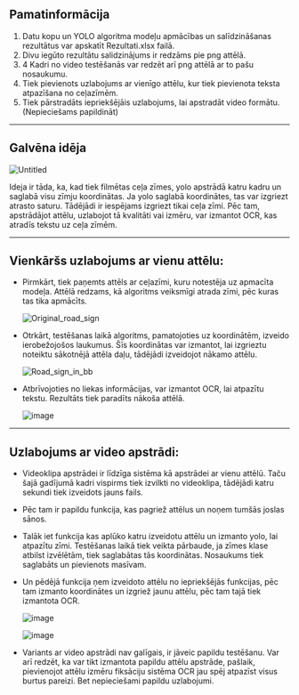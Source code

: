 Pamatinformācija
-
1) Datu kopu un YOLO algoritma modeļu apmācības un salīdzināšanas rezultātus var apskatīt Rezultati.xlsx failā.
2) Divu iegūto rezultātu salidzinājums ir redzāms pie png attēlā.
3) 4 Kadri no video testēšanās var redzēt arī png attēlā ar to pašu nosaukumu.
4) Tiek pievienots uzlabojums ar vienīgo attēlu, kur tiek pievienota teksta atpazīšana no ceļazīmēm.
5) Tiek pārstradāts iepriekšējāis uzlabojums, lai apstradāt video formātu. (Nepieciešams papildināt)
---
Galvēna idēja
-

  ![Untitled](https://github.com/user-attachments/assets/60d28b1d-07d0-4969-9829-69d55388ee82)
  
Ideja ir tāda, ka, kad tiek filmētas ceļa zīmes, yolo apstrādā katru kadru un saglabā visu zīmju koordinātas. Ja yolo saglabā koordinātes, tas var izgriezt atrasto saturu. Tādējādi ir iespējams izgriezt tikai ceļa zīmi. Pēc tam, apstrādājot attēlu, uzlabojot tā kvalitāti vai izmēru, var izmantot OCR, kas atradīs tekstu uz ceļa zīmēm.

---
Vienkāršs uzlabojums ar vienu attēlu:
-
- Pirmkārt, tiek paņemts attēls ar ceļazīmi, kuru notestēja uz apmacīta modeļa. Attēlā redzams, kā algoritms veiksmīgi atrada zīmi, pēc kuras tas tika apmācīts.

  ![Original_road_sign](https://github.com/user-attachments/assets/3a35383d-8c96-4b74-a1af-bb976abca4aa)
- Otrkārt, testēšanas laikā algoritms, pamatojoties uz koordinātēm, izveido ierobežojošos laukumus. Šīs koordinātas var izmantot, lai izgrieztu noteiktu sākotnējā attēla daļu, tādējādi izveidojot nākamo attēlu.
  
  ![Road_sign_in_bb](https://github.com/user-attachments/assets/8a5d8e48-4bcd-4c75-9aa7-9100446dbf5b)
- Atbrīvojoties no liekas informācijas, var izmantot OCR, lai atpazītu tekstu. Rezultāts tiek paradīts nākoša attēlā.

  ![image](https://github.com/user-attachments/assets/3b6388ad-a6c2-4a5d-b904-59e7c7f5cf88)

---
Uzlabojums ar video apstrādi:
- 
- Videoklipa apstrādei ir līdzīga sistēma kā apstrādei ar vienu attēlū. Taču šajā gadījumā kadri vispirms tiek izvilkti no videoklipa, tādējādi katru sekundi tiek izveidots jauns fails.
- Pēc tam ir papildu funkcija, kas pagriež attēlus un noņem tumšās joslas sānos.
- Talāk iet funkcija kas aplūko katru izveidotu attēlu un izmanto yolo, lai atpazītu zīmi. Testēšanas laikā tiek veikta pārbaude, ja zīmes klase atbilst izvēlētām, tiek saglabātas tās koordinātas. Nosaukums tiek saglabāts un pievienots masīvam. 
- Un pēdējā funkcija ņem izveidoto attēlu no iepriekšējās funkcijas, pēc tam izmanto koordinātes un izgriež jaunu attēlu, pēc tam tajā tiek izmantota OCR.

  ![image](https://github.com/user-attachments/assets/f968ec0a-35a1-4b11-8cff-bb05bd04e961)

  ![image](https://github.com/user-attachments/assets/c50bc613-7778-4ae5-a465-376b8fc1e484)


- Variants ar video apstrādi nav galīgais, ir jāveic papildu testēšanu. Var arī redzēt, ka var tikt izmantota papildu attēlu apstrāde, pašlaik, pievienojot attēlu izmēru fiksāciju sistēma OCR jau spēj atpazīst visus burtus pareizi. Bet nepieciešami papildu uzlabojumi.
